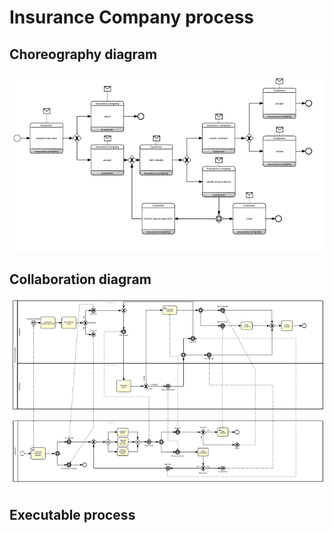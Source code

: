 # Insurance Company process

## Choreography diagram
![Choreography](InsuranceCompany-Choreography.png)

## Collaboration diagram
![Collaboration](InsuranceCompany-Collaboration.png)

## Executable process

